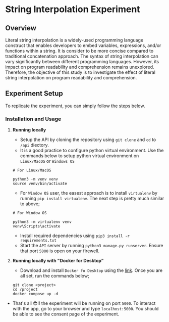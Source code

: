 # String Interpolation Experiment
## Overview
Literal string interpolation is a widely-used programming language construct that enables developers to embed variables, expressions, and/or functions within a string. It is consider to be more concise compared to traditional concatenation approach. The syntax of string interpolation can vary significantly between different programming languages. However, its impact on program readability and comprehension remains unexplored. Therefore, the objective of this study is to investigate the effect of literal string interpolation on program readability and comprehension.
## Experiment Setup
To replicate the experiment, you can simply follow the steps below.
### Installation and Usage
1. **Running locally**
   - Setup the API by cloning the repository using `git clone` and `cd` to `/api` diectory.
   - It is a good practice to configure python virtual environment. Use the commands below to setup python virtual environment on `Linux/MacOS` or `Windows OS`
   ```
   # For Linux/MacOS

   python3 -m venv venv
   source venv/bin/activate
   ```
   - For `Window OS` user, the easest approach is to install `virtualenv` by running `pip install virtualenv`. The next step is pretty much similar to above;
   ```
   # For Window OS

   python3 -m virtualenv venv
   venv\Scripts\activate
   ```
   - Install required dependencies using `pip3 install -r requirements.txt`
   - Start the `API` server by running `python3 manage.py runserver`. Ensure that port `5000` is open on your firewell.

2. **Running locally with "Docker for Desktop"**
   - Download and install `Docker fo Desktop` using the [link](https://www.docker.com/products/docker-desktop/). Once you are all set, run the commands below;
   ```
   git clone <project>
   cd /project
   docker compose up -d
   ```
  - That's all 😎!! the experiment will be running on port `5000`. To interact with the app, go to your browser and type `localhost:5000`. You should be able to see the consent page of the experiment.
